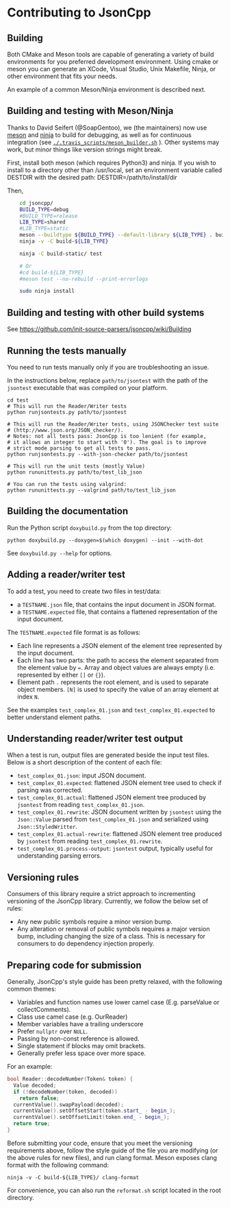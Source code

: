 # Contributing to JsonCpp

## Building

Both CMake and Meson tools are capable of generating a variety of build environments for you preferred development environment.
Using cmake or meson you can generate an XCode, Visual Studio, Unix Makefile, Ninja, or other environment that fits your needs.

An example of a common Meson/Ninja environment is described next.

## Building and testing with Meson/Ninja
Thanks to David Seifert (@SoapGentoo), we (the maintainers) now use
[meson](http://mesonbuild.com/) and [ninja](https://ninja-build.org/) to build
for debugging, as well as for continuous integration (see
[`./.travis_scripts/meson_builder.sh`](./.travis_scripts/meson_builder.sh) ). Other systems may work, but minor
things like version strings might break.

First, install both meson (which requires Python3) and ninja.
If you wish to install to a directory other than /usr/local, set an environment variable called DESTDIR with the desired path:
    DESTDIR=/path/to/install/dir

Then,
```sh
    cd jsoncpp/
    BUILD_TYPE=debug
    #BUILD_TYPE=release
    LIB_TYPE=shared
    #LIB_TYPE=static
    meson --buildtype ${BUILD_TYPE} --default-library ${LIB_TYPE} . build-${LIB_TYPE}
    ninja -v -C build-${LIB_TYPE}

    ninja -C build-static/ test

    # Or
    #cd build-${LIB_TYPE}
    #meson test --no-rebuild --print-errorlogs

    sudo ninja install
```

## Building and testing with other build systems
See https://github.com/init-source-parsers/jsoncpp/wiki/Building

## Running the tests manually

You need to run tests manually only if you are troubleshooting an issue.

In the instructions below, replace `path/to/jsontest` with the path of the
`jsontest` executable that was compiled on your platform.

    cd test
    # This will run the Reader/Writer tests
    python runjsontests.py path/to/jsontest

    # This will run the Reader/Writer tests, using JSONChecker test suite
    # (http://www.json.org/JSON_checker/).
    # Notes: not all tests pass: JsonCpp is too lenient (for example,
    # it allows an integer to start with '0'). The goal is to improve
    # strict mode parsing to get all tests to pass.
    python runjsontests.py --with-json-checker path/to/jsontest

    # This will run the unit tests (mostly Value)
    python rununittests.py path/to/test_lib_json

    # You can run the tests using valgrind:
    python rununittests.py --valgrind path/to/test_lib_json

## Building the documentation

Run the Python script `doxybuild.py` from the top directory:

    python doxybuild.py --doxygen=$(which doxygen) --init --with-dot

See `doxybuild.py --help` for options.

## Adding a reader/writer test

To add a test, you need to create two files in test/data:

* a `TESTNAME.json` file, that contains the input document in JSON format.
* a `TESTNAME.expected` file, that contains a flattened representation of the
  input document.

The `TESTNAME.expected` file format is as follows:

* Each line represents a JSON element of the element tree represented by the
  input document.
* Each line has two parts: the path to access the element separated from the
  element value by `=`. Array and object values are always empty (i.e.
  represented by either `[]` or `{}`).
* Element path `.` represents the root element, and is used to separate object
  members. `[N]` is used to specify the value of an array element at index `N`.

See the examples `test_complex_01.json` and `test_complex_01.expected` to better understand element paths.

## Understanding reader/writer test output

When a test is run, output files are generated beside the input test files. Below is a short description of the content of each file:

* `test_complex_01.json`: input JSON document.
* `test_complex_01.expected`: flattened JSON element tree used to check if
  parsing was corrected.
* `test_complex_01.actual`: flattened JSON element tree produced by `jsontest`
  from reading `test_complex_01.json`.
* `test_complex_01.rewrite`: JSON document written by `jsontest` using the
  `Json::Value` parsed from `test_complex_01.json` and serialized using
  `Json::StyledWritter`.
* `test_complex_01.actual-rewrite`: flattened JSON element tree produced by
  `jsontest` from reading `test_complex_01.rewrite`.
* `test_complex_01.process-output`: `jsontest` output, typically useful for
  understanding parsing errors.

## Versioning rules

Consumers of this library require a strict approach to incrementing versioning of the JsonCpp library. Currently, we follow the below set of rules:

* Any new public symbols require a minor version bump.
* Any alteration or removal of public symbols requires a major version bump, including changing the size of a class. This is necessary for
consumers to do dependency injection properly.

## Preparing code for submission

Generally, JsonCpp's style guide has been pretty relaxed, with the following common themes:

* Variables and function names use lower camel case (E.g. parseValue or collectComments).
* Class use camel case (e.g. OurReader)
* Member variables have a trailing underscore
* Prefer `nullptr` over `NULL`.
* Passing by non-const reference is allowed.
* Single statement if blocks may omit brackets.
* Generally prefer less space over more space.

For an example:

```c++
bool Reader::decodeNumber(Token& token) {
  Value decoded;
  if (!decodeNumber(token, decoded))
    return false;
  currentValue().swapPayload(decoded);
  currentValue().setOffsetStart(token.start_ - begin_);
  currentValue().setOffsetLimit(token.end_ - begin_);
  return true;
}
```

Before submitting your code, ensure that you meet the versioning requirements above, follow the style guide of the file you are modifying (or the above rules for new files), and run clang format. Meson exposes clang format with the following command:
```
ninja -v -C build-${LIB_TYPE}/ clang-format
```

For convenience, you can also run the `reformat.sh` script located in the root directory.

